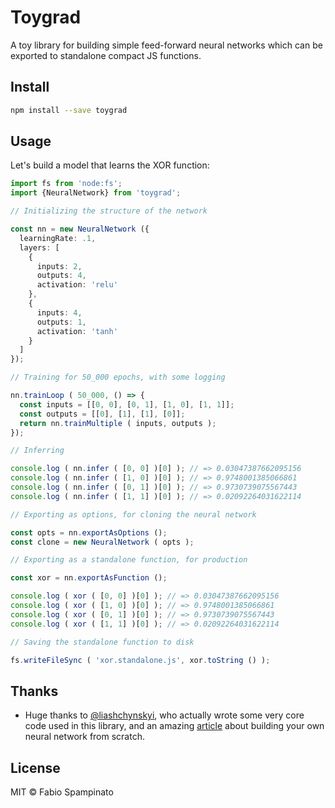 # Toygrad

A toy library for building simple feed-forward neural networks which can be exported to standalone compact JS functions.

## Install

```sh
npm install --save toygrad
```

## Usage

Let's build a model that learns the XOR function:

```ts
import fs from 'node:fs';
import {NeuralNetwork} from 'toygrad';

// Initializing the structure of the network

const nn = new NeuralNetwork ({
  learningRate: .1,
  layers: [
    {
      inputs: 2,
      outputs: 4,
      activation: 'relu'
    },
    {
      inputs: 4,
      outputs: 1,
      activation: 'tanh'
    }
  ]
});

// Training for 50_000 epochs, with some logging

nn.trainLoop ( 50_000, () => {
  const inputs = [[0, 0], [0, 1], [1, 0], [1, 1]];
  const outputs = [[0], [1], [1], [0]];
  return nn.trainMultiple ( inputs, outputs );
});

// Inferring

console.log ( nn.infer ( [0, 0] )[0] ); // => 0.03047387662095156
console.log ( nn.infer ( [1, 0] )[0] ); // => 0.9748001385066861
console.log ( nn.infer ( [0, 1] )[0] ); // => 0.9730739075567443
console.log ( nn.infer ( [1, 1] )[0] ); // => 0.02092264031622114

// Exporting as options, for cloning the neural network

const opts = nn.exportAsOptions ();
const clone = new NeuralNetwork ( opts );

// Exporting as a standalone function, for production

const xor = nn.exportAsFunction ();

console.log ( xor ( [0, 0] )[0] ); // => 0.03047387662095156
console.log ( xor ( [1, 0] )[0] ); // => 0.9748001385066861
console.log ( xor ( [0, 1] )[0] ); // => 0.9730739075567443
console.log ( xor ( [1, 1] )[0] ); // => 0.02092264031622114

// Saving the standalone function to disk

fs.writeFileSync ( 'xor.standalone.js', xor.toString () );
```

## Thanks

- Huge thanks to [@liashchynskyi](https://github.com/liashchynskyi), who actually wrote some very core code used in this library, and an amazing [article](https://dev.to/liashchynskyi/creating-of-neural-network-using-javascript-in-7minutes-o21) about building your own neural network from scratch.

## License

MIT © Fabio Spampinato
